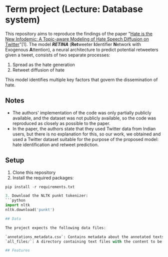 # Term project (Lecture: Database system)
This repository aims to reproduce the findings of the paper "[Hate is the New Infodemic: A Topic-aware Modeling of Hate Speech Diffusion on Twitter](https://ieeexplore.ieee.org/abstract/document/9458789)"[1]. The model **_RETINA_** (**Ret**weeter **I**dentifier **N**etwork with Exogenous **A**ttention), a neural architecture to predict potential retweeters given a tweet, consists of two separate processes:
1) Spread as the hate generation
2) Retweet diffusion of hate

This model identifies multiple key factors that govern the dissemination of hate.


## Notes
* The authors' implementation of the code was only partially publicly available, and the dataset was not publicly available, so the code was reproduced as closely as possible to the paper.
* In the paper, the authors state that they used Twitter data from Indian users, but there is no explanation for this, so our work, we obtained and used a Twitter dataset suitable for the purpose of the proposed model: hate identification and retweet prediction.


## Setup

1. Clone this repository
2. Install the required packages:
```python
pip install -r requirements.txt

3. Download the NLTK punkt tokenizer:
```python
import nltk
nltk.download('punkt')

## Data

The project expects the following data files:

`annotations_metadata.csv`: Contains metadata about the annotated texts
`all_files/`: A directory containing text files with the content to be classified

## Features

